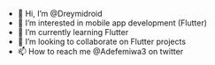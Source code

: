 - 👋 Hi, I’m @Dreymidroid
- 👀 I’m interested in mobile app development (Flutter)
- 🌱 I’m currently learning Flutter
- 💞️ I’m looking to collaborate on Flutter projects
- 📫 How to reach me @Adefemiwa3 on twitter

<!---
Dreymidroid/Dreymidroid is a ✨ special ✨ repository because its `README.md` (this file) appears on your GitHub profile.
You can click the Preview link to take a look at your changes.
--->
